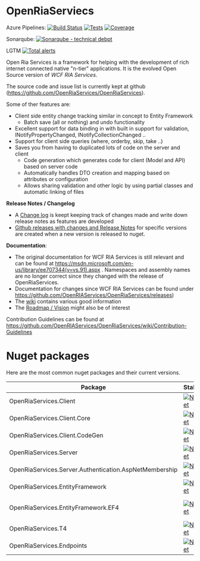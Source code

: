 # OpenRiaServiecs

Azure Pipelines: [![Build Status](https://dev.azure.com/OpenRiaServices/OpenRiaServices/_apis/build/status/OpenRIAServices.OpenRiaServices?branchName=master)](https://dev.azure.com/OpenRiaServices/OpenRiaServices/_build/latest?definitionId=1&branchName=master)
[![Tests](https://img.shields.io/azure-devops/tests/OpenRiaServices/OpenRiaServices/1/master.svg)](https://dev.azure.com/OpenRiaServices/OpenRiaServices/_build/latest?definitionId=1&branchName=master)
[![Coverage](https://img.shields.io/azure-devops/coverage/OpenRiaServices/OpenRiaServices/1/master)](https://dev.azure.com/OpenRiaServices/OpenRiaServices/_build/latest?definitionId=1&branchName=master)



Sonarqube: [![Sonarqube - technical debpt](https://img.shields.io/sonar/https/sonarcloud.io/OpenRIAServices_OpenRiaServices/tech_debt.svg)](https://sonarcloud.io/dashboard?id=OpenRIAServices_OpenRiaServices)

LGTM [![Total alerts](https://img.shields.io/lgtm/alerts/g/OpenRIAServices/OpenRiaServices.svg?logo=lgtm&logoWidth=18)](https://lgtm.com/projects/g/OpenRIAServices/OpenRiaServices/alerts/)

<!-- Below badges should be reenabled once new scripts for appveyor build is set up

Appveyor: [![Build status](https://img.shields.io/appveyor/ci/OpenRiaServices/openriaservices/master.svg)](https://ci.appveyor.com/project/OpenRiaServices/OpenRiaServices/branch/master)

[![Coverity Scan Build Status](https://scan.coverity.com/projects/8802/badge.svg)](https://scan.coverity.com/projects/daniel-svensson-openriaservices)
-->

Open Ria Services is a framework for  helping with the development of rich internet connected native "n-tier" applications. 
It is the evolved Open Source version of *WCF RIA Services*.

The source code and issue list is currently kept at github (https://github.com/OpenRiaServices/OpenRiaServices).

Some of ther features are: 
 * Client side entity change tracking similar in concept to Entity Framework
   * Batch save (all or nothing) and undo functionality
 * Excellent support for data binding in with built in support for validation, INotifyPropertyChanged, INotifyCollectionChanged .. 
 * Support for client side queries (where, orderby, skip, take ..)
 * Saves you from having to duplicated lots of code on the server and client
   * Code generation which generates code for client (Model and API) based on server code
   * Automatically handles DTO creation and mapping based on attributes or configuration
   * Allows sharing validation and other logic by using partial classes and automatic linking of files
   
**Release Notes / Changelog**

* A [Change log](https://github.com/OpenRIAServices/OpenRiaServices/blob/main/Changelog.md) is keept keeping track of changes made and write down release notes as features are developed
* [Github releases with changes and Release Notes](https://github.com/OpenRIAServices/OpenRiaServices/releases) for specific versions are created when a new version is released to nuget.

   
**Documentation**:
* The original documentation for WCF RIA Services is still relevant and can be found at https://msdn.microsoft.com/en-us/library/ee707344(v=vs.91).aspx . Namespaces and assembly names are no longer correct since they changed with the release of OpenRiaServices.
* Documentation for changes since WCF RIA Services can be found under https://github.com/OpenRIAServices/OpenRiaServices/releases)
* The [wiki](https://github.com/OpenRIAServices/OpenRiaServices/wiki) contains various good information
* The [Roadmap / Vision](https://github.com/OpenRIAServices/OpenRiaServices/wiki/Vision---Roadmap) might also be of interest

Contribution Guidelines can be found at https://github.com/OpenRIAServices/OpenRiaServices/wiki/Contribution-Guidelines


# Nuget packages

Here are the most common nuget packages and their current versions.

|Package | Stable | Prerelease |
|------- | ------ | ---------- |
| OpenRiaServices.Client | [![NuGet](https://img.shields.io/nuget/v/OpenRiaServices.Client.svg)](https://www.nuget.org/packages/OpenRiaServices.Client) | [![NuGet](https://img.shields.io/nuget/vpre/OpenRiaServices.Client.svg)](https://www.nuget.org/packages/OpenRiaServices.Client) |
| OpenRiaServices.Client.Core | [![NuGet](https://img.shields.io/nuget/v/OpenRiaServices.Client.Core.svg)](https://www.nuget.org/packages/OpenRiaServices.Client.Core) | [![NuGet](https://img.shields.io/nuget/vpre/OpenRiaServices.Client.Core.svg)](https://www.nuget.org/packages/OpenRiaServices.Client.Core) |
| OpenRiaServices.Client.CodeGen | [![NuGet](https://img.shields.io/nuget/v/OpenRiaServices.Client.CodeGen.svg)](https://www.nuget.org/packages/OpenRiaServices.Client.CodeGen) | [![NuGet](https://img.shields.io/nuget/vpre/OpenRiaServices.Client.CodeGen.svg)](https://www.nuget.org/packages/OpenRiaServices.Client.CodeGen) |
| OpenRiaServices.Server | [![NuGet](https://img.shields.io/nuget/v/OpenRiaServices.Server.svg)](https://www.nuget.org/packages/OpenRiaServices.Server) | [![NuGet](https://img.shields.io/nuget/vpre/OpenRiaServices.Server.svg)](https://www.nuget.org/packages/OpenRiaServices.Server) |
| OpenRiaServices.Server.Authentication.AspNetMembership | [![NuGet](https://img.shields.io/nuget/v/OpenRiaServices.Server.Authentication.AspNetMembership.svg)](https://www.nuget.org/packages/OpenRiaServices.Server.Authentication.AspNetMembership) | [![NuGet](https://img.shields.io/nuget/vpre/OpenRiaServices.Server.Authentication.AspNetMembership.svg)](https://www.nuget.org/packages/OpenRiaServices.Server.Authentication.AspNetMembership) |
| OpenRiaServices.EntityFramework | [![NuGet](https://img.shields.io/nuget/v/OpenRiaServices.EntityFramework.svg)](https://www.nuget.org/packages/OpenRiaServices.EntityFramework) | [![NuGet](https://img.shields.io/nuget/vpre/OpenRiaServices.EntityFramework.svg)](https://www.nuget.org/packages/OpenRiaServices.EntityFramework) |
| OpenRiaServices.EntityFramework.EF4 | [![NuGet](https://img.shields.io/nuget/v/OpenRiaServices.EntityFramework.EF4.svg)](https://www.nuget.org/packages/OpenRiaServices.EntityFramework.EF4) | *depreciated* use EF6 instead|
| OpenRiaServices.T4 | [![NuGet](https://img.shields.io/nuget/v/OpenRiaServices.T4.svg)](https://www.nuget.org/packages/OpenRiaServices.T4) | [![NuGet](https://img.shields.io/nuget/vpre/OpenRiaServices.T4.svg)]() |
| OpenRiaServices.Endpoints | [![NuGet](https://img.shields.io/nuget/v/OpenRiaServices.Endpoints.svg)](https://www.nuget.org/packages/OpenRiaServices.Endpoints) | [![NuGet](https://img.shields.io/nuget/vpre/OpenRiaServices.Endpoints.svg)](https://www.nuget.org/packages/OpenRiaServices.Endpoints) |


